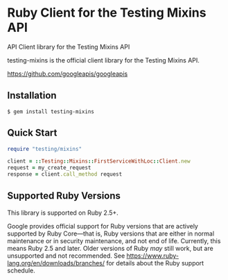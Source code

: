 # Ruby Client for the Testing Mixins API

API Client library for the Testing Mixins API

testing-mixins is the official client library for the Testing Mixins API.

https://github.com/googleapis/googleapis

## Installation

```
$ gem install testing-mixins
```

## Quick Start

```ruby
require "testing/mixins"

client = ::Testing::Mixins::FirstServiceWithLoc::Client.new
request = my_create_request
response = client.call_method request
```

## Supported Ruby Versions

This library is supported on Ruby 2.5+.

Google provides official support for Ruby versions that are actively supported
by Ruby Core—that is, Ruby versions that are either in normal maintenance or
in security maintenance, and not end of life. Currently, this means Ruby 2.5
and later. Older versions of Ruby _may_ still work, but are unsupported and not
recommended. See https://www.ruby-lang.org/en/downloads/branches/ for details
about the Ruby support schedule.

